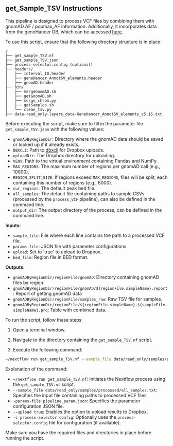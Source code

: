 ## get_Sample_TSV Instructions

This pipeline is designed to process VCF files by combining them with gnomAD AF / popmax_AF information. Additionally, it incorporates data from the geneHancer DB, which can be accessed [here](https://www.weizmann.ac.il/molgen/genehancer-genome-wide-integration-enhancers-and-target-genes-genecards).

To use this script, ensure that the following directory structure is in place:

```
/
├── get_sample_TSV.nf
├── get_sample_TSV.json
├── process-selector.config (optional)
├── headers/
│   ├── interval_ID.header
│   ├── geneHancer_AnnotSV_elements.header
│   ├── gnomAD.header
├── bin/
│   ├── mergeGnomAD.sh
│   ├── getGnomAD.sh
│   ├── merge_chrom.py
│   ├── getSamples.sh
│   └── clean_tsv.py
├── data-read_only-layers_data-GeneHancer_AnnotSV_elements_v5.15.txt
```

Before executing the script, make sure to fill in the parameter file `get_sample_TSV.json` with the following values:

- `gnomADByRegionDir`: Directory where the gnomAD data should be saved or looked up if it already exists.
- `DBXCLI`: Path to [dbxcli](https://github.com/dropbox/dbxcli) for Dropbox uploads.
- `uploadDir`: The Dropbox directory for uploading.
- `VENV`: Path to the virtual environment containing Pandas and NumPy.
- `MAX_REGIONS`: The maximum number of regions per gnomAD call (e.g., 10000).
- `REGION_SPLIT_SIZE`: If regions exceed `MAX_REGIONS`, files will be split, each containing this number of regions (e.g., 6000).
- `cur_regions`: The default peak bed file.
- `all_samples`: The default file containing paths to sample CSVs (processed by the `process_VCF` pipeline), can also be defined in the command line.
- `output_dir`: The output directory of the process, can be defined in the command line.

**Inputs:**
- `sample_file`: File where each line contains the path to a processed VCF file.
- `params-file`: JSON file with parameter configurations.
- `upload`: Set to 'true' to upload to Dropbox.
- `bed_file`: Region file in BED format.

**Outputs:**
- `gnomADByRegionDir/regionFile/gnomAD`: Directory containing gnomAD files by region.
- `gnomADByRegionDir/regionFile/gnomAD/${regionFile.simpleName}.report`: Report of getting gnomAD data
- `gnomADByRegionDir/regionFile/samples_raw`: Raw TSV file for samples.
- `gnomADByRegionDir/regionFile/${regionFile.simpleName}.${sampleFile.simpleName}.prq`: Table with combined data.

To run the script, follow these steps:

1. Open a terminal window.

2. Navigate to the directory containing the `get_sample_TSV.nf` script.

3. Execute the following command:

```bash
~/nextflow run get_sample_TSV.nf --sample_file data/read_only/samples/processed/all_samples.txt  -params-file get_sample_TSV.json --upload true -c process-selector.config
```

Explanation of the command:

- `~/nextflow run get_sample_TSV.nf`: Initiates the Nextflow process using the `get_sample_TSV.nf` script.
- `--sample_file data/read_only/samples/processed/all_samples.txt`: Specifies the input file containing paths to processed VCF files.
- `-params-file pipeline_param.json`: Specifies the parameter configuration JSON file.
- `--upload true`: Enables the option to upload results to Dropbox.
- `-c process-selector.config`: Optionally uses the `process-selector.config` file for configuration (if available).

Make sure you have the required files and directories in place before running the script.